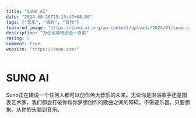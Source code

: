 ```yaml
---
title: "SUNO AI"
date: "2024-08-28T15:15:47+08:00"
tags: ["音乐", "海外", "音频"]
featured_image: "https://suno-ai.org/wp-content/uploads/2024/01/suno-ai.png"
description: "为任何事物创造一首歌"
rating: 5
comment: true
website: "https://suno.com/"
---
```


# SUNO AI

Suno正在建设一个任何人都可以创作伟大音乐的未来。无论你是淋浴歌手还是图表艺术家，我们都会打破你和你梦想创作的歌曲之间的障碍。不需要乐器，只要想象。从你的头脑到音乐。
